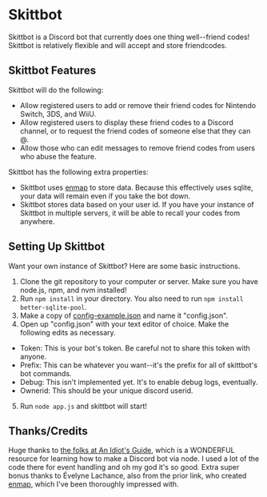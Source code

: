 # Skittbot
Skittbot is a Discord bot that currently does one thing well--friend codes! Skittbot is relatively flexible and will accept and store friendcodes.

## Skittbot Features
Skittbot will do the following:
* Allow registered users to add or remove their friend codes for Nintendo Switch, 3DS, and WiiU.
* Allow registered users to display these friend codes to a Discord channel, or to request the friend codes of someone else that they can @.
* Allow those who can edit messages to remove friend codes from users who abuse the feature.

Skittbot has the following extra properties:
* Skittbot uses <a href="https://enmap.evie.codes/">enmap</a> to store data.  Because this effectively uses sqlite, your data will remain even if you take the bot down.
* Skittbot stores data based on your user id.  If you have your instance of Skittbot in multiple servers, it will be able to recall your codes from anywhere.

## Setting Up Skittbot
Want your own instance of Skittbot?  Here are some basic instructions.
1. Clone the git repository to your computer or server.  Make sure you have node.js, npm, and nvm installed!  
2. Run <code>npm install</code> in your directory.  You also need to run <code>npm install better-sqlite-pool</code>.
3. Make a copy of <a href="https://github.com/skittbot/skittbot/blob/master/config_example.json">config-example.json</a> and name it "config.json".
4. Open up "config.json" with your text editor of choice.  Make the following edits as necessary.
  * Token: This is your bot's token.  Be careful not to share this token with anyone.
  * Prefix: This can be whatever you want--it's the prefix for all of skittbot's bot commands.
  * Debug: This isn't implemented yet.  It's to enable debug logs, eventually.
  * Ownerid: This should be your unique discord userid.
5. Run <code>node app.js</code> and skittbot will start!

## Thanks/Credits
Huge thanks to <a href="https://anidiots.guide/">the folks at An Idiot's Guide</a>, which is a WONDERFUL resource for learning how to make a Discord bot via node.  I used a lot of the code there for event handling and oh my god it's so good.
Extra super bonus thanks to Évelyne Lachance, also from the prior link, who created <a href="https://enmap.evie.codes/">enmap</a>, which I've been thoroughly impressed with.
